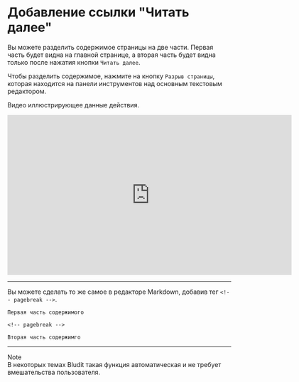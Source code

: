 # Добавление ссылки "Читать далее"
<!-- position: 4 -->

Вы можете разделить содержимое страницы на две части. Первая часть будет видна на главной странице, а вторая часть будет видна только после нажатия кнопки `Читать далее`.

Чтобы разделить содержимое, нажмите на кнопку `Разрыв страницы`, которая находится на панели инструментов над основным текстовым редактором.

Видео иллюстрирующее данные действия.
<div class="videoWrapper">
	<iframe width="640" height="360" src="https://www.youtube.com/embed/Ev5kNwFyVdY?rel=0&amp;showinfo=0" frameborder="0" allow="accelerometer; autoplay; encrypted-media; gyroscope; picture-in-picture" allowfullscreen></iframe>
</div>

---

Вы можете сделать то же самое в редакторе Markdown, добавив тег `<!-- pagebreak -->`.
```
Первая часть содержимого

<!-- pagebreak -->

Вторая часть содержимго
```

---

<div class="note">
<div class="title">Note</div>
В некоторых темах Bludit такая функция автоматическая и не требует вмешательства пользователя.
</div>
